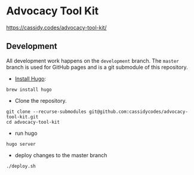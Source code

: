 # Advocacy Tool Kit

https://cassidy.codes/advocacy-tool-kit/

## Development

All development work happens on the `development` branch. The `master` branch is used for GitHub pages and is a git submodule of this repository.

- [Install Hugo](https://gohugo.io/getting-started/installing/):

```
brew install hugo
```

- Clone the repository.

```
git clone --recurse-submodules git@github.com:cassidycodes/advocacy-tool-kit.git
cd advocacy-tool-kit
```

- run hugo

```
hugo server
```

- deploy changes to the master branch

```
./deploy.sh
```
